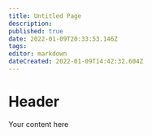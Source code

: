 ```yaml
---
title: Untitled Page
description: 
published: true
date: 2022-01-09T20:33:53.146Z
tags: 
editor: markdown
dateCreated: 2022-01-09T14:42:32.604Z
---
```


# Header

Your content here